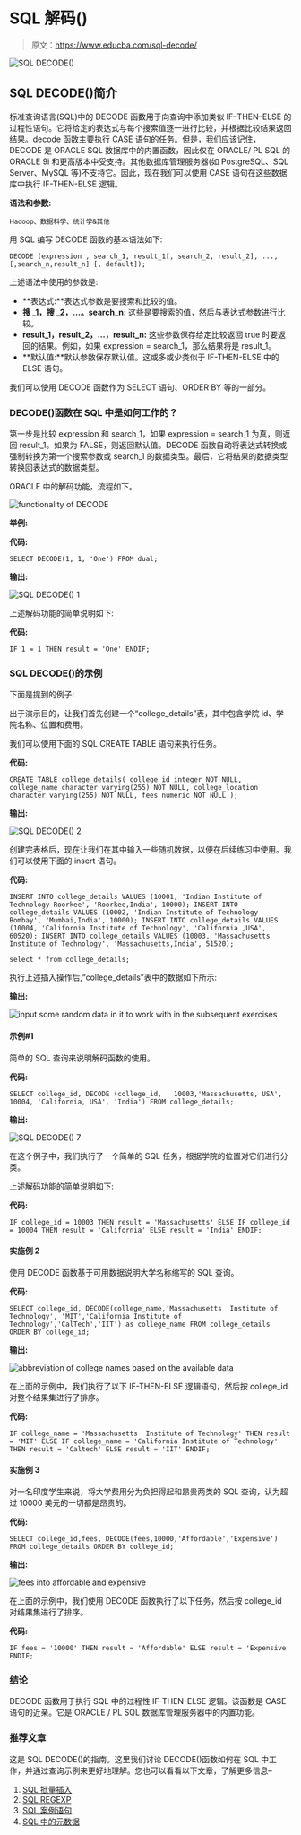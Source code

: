 # SQL 解码()

> 原文：<https://www.educba.com/sql-decode/>

![SQL DECODE()](img/a3b420b3185e170a5ba97863d8d59814.png)



## SQL DECODE()简介

标准查询语言(SQL)中的 DECODE 函数用于向查询中添加类似 IF–THEN–ELSE 的过程性语句。它将给定的表达式与每个搜索值逐一进行比较，并根据比较结果返回结果。decode 函数主要执行 CASE 语句的任务。但是，我们应该记住，DECODE 是 ORACLE SQL 数据库中的内置函数，因此仅在 ORACLE/ PL SQL 的 ORACLE 9i 和更高版本中受支持。其他数据库管理服务器(如 PostgreSQL、SQL Server、MySQL 等)不支持它。因此，现在我们可以使用 CASE 语句在这些数据库中执行 IF-THEN-ELSE 逻辑。

**语法和参数:**

<small>Hadoop、数据科学、统计学&其他</small>

用 SQL 编写 DECODE 函数的基本语法如下:

`DECODE (expression , search_1, result_1[, search_2, result_2], ...,[,search_n,result_n] [, default]);`

上述语法中使用的参数是:

*   **表达式:**表达式参数是要搜索和比较的值。
*   **搜 _1，搜 _2，…。search_n:** 这些是要搜索的值，然后与表达式参数进行比较。
*   **result_1，result_2，…，result_n:** 这些参数保存给定比较返回 true 时要返回的结果。例如，如果 expression = search_1，那么结果将是 result_1。
*   **默认值:**默认参数保存默认值。这或多或少类似于 IF-THEN-ELSE 中的 ELSE 语句。

我们可以使用 DECODE 函数作为 SELECT 语句、ORDER BY 等的一部分。

### DECODE()函数在 SQL 中是如何工作的？

第一步是比较 expression 和 search_1，如果 expression = search_1 为真，则返回 result_1。如果为 FALSE，则返回默认值。DECODE 函数自动将表达式转换或强制转换为第一个搜索参数或 search_1 的数据类型。最后，它将结果的数据类型转换回表达式的数据类型。

ORACLE 中的解码功能，流程如下。

![functionality of DECODE](img/729fcd845edde3d245cab83ad596a851.png)



**举例:**

**代码:**

`SELECT
DECODE(1, 1, 'One')
FROM dual;`

**输出:**

![SQL DECODE() 1](img/414c606d281bc59e6f89427570917a93.png)



上述解码功能的简单说明如下:

**代码:**

`IF 1 = 1
THEN result = 'One'
ENDIF;`

### SQL DECODE()的示例

下面是提到的例子:

出于演示目的，让我们首先创建一个“college_details”表，其中包含学院 id、学院名称、位置和费用。

我们可以使用下面的 SQL CREATE TABLE 语句来执行任务。

**代码:**

`CREATE TABLE college_details(
college_id integer NOT NULL,
college_name character varying(255) NOT NULL,
college_location character varying(255) NOT NULL,
fees numeric NOT NULL
);`

**输出:**

![SQL DECODE() 2](img/894c9faac1c6feb8dfa1805d1da52e82.png)



创建完表格后，现在让我们在其中输入一些随机数据，以便在后续练习中使用。我们可以使用下面的 insert 语句。

**代码:**

`INSERT INTO college_details VALUES (10001, 'Indian Institute of Technology Roorkee', 'Roorkee,India', 10000);
INSERT INTO college_details VALUES (10002, 'Indian Institute of Technology Bombay', 'Mumbai,India', 10000);
INSERT INTO college_details VALUES (10004, 'California Institute of Technology', 'California ,USA', 60520);
INSERT INTO college_details VALUES (10003, 'Massachusetts  Institute of Technology', 'Massachusetts,India', 51520);`

`select * from college_details;`

执行上述插入操作后,“college_details”表中的数据如下所示:

**输出:**

![input some random data in it to work with in the subsequent exercises](img/673f34305c2481a9c7c287286e0569fa.png)



#### 示例#1

简单的 SQL 查询来说明解码函数的使用。

**代码:**

`SELECT college_id,
DECODE (college_id,   10003,'Massachusetts, USA',
10004, 'California, USA',
'India')
FROM college_details;`

**输出:**

![SQL DECODE() 7](img/4dea86542dc5e3eb99b890e5f88ca9ec.png)



在这个例子中，我们执行了一个简单的 SQL 任务，根据学院的位置对它们进行分类。

上述解码功能的简单说明如下:

**代码:**

`IF college_id = 10003
THEN result = 'Massachusetts'
ELSE IF college_id = 10004
THEN result = 'California'
ELSE
result = 'India'
ENDIF;`

#### 实施例 2

使用 DECODE 函数基于可用数据说明大学名称缩写的 SQL 查询。

**代码:**

`SELECT college_id, DECODE(college_name,'Massachusetts  Institute of Technology',
'MIT','California Institute of Technology','CalTech','IIT') as college_name
FROM college_details
ORDER BY college_id;`

**输出:**

![abbreviation of college names based on the available data](img/44e34ed769fae5cc37bff053a7737b31.png)



在上面的示例中，我们执行了以下 IF-THEN-ELSE 逻辑语句，然后按 college_id 对整个结果集进行了排序。

**代码:**

`IF college_name = 'Massachusetts  Institute of Technology'
THEN result = 'MIT'
ELSE IF college_name = 'California Institute of Technology'
THEN result = 'Caltech'
ELSE
result = 'IIT'
ENDIF;`

#### 实施例 3

对一名印度学生来说，将大学费用分为负担得起和昂贵两类的 SQL 查询，认为超过 10000 美元的一切都是昂贵的。

**代码:**

`SELECT college_id,fees,
DECODE(fees,10000,'Affordable','Expensive')
FROM college_details
ORDER BY college_id;`

**输出:**

![fees into affordable and expensive](img/ac2f96d4473d3314357f84b21f4d50ee.png)



在上面的示例中，我们使用 DECODE 函数执行了以下任务，然后按 college_id 对结果集进行了排序。

**代码:**

`IF fees = '10000'
THEN result = 'Affordable'
ELSE
result = 'Expensive'
ENDIF;`

### 结论

DECODE 函数用于执行 SQL 中的过程性 IF-THEN-ELSE 逻辑。该函数是 CASE 语句的近亲。它是 ORACLE / PL SQL 数据库管理服务器中的内置功能。

### 推荐文章

这是 SQL DECODE()的指南。这里我们讨论 DECODE()函数如何在 SQL 中工作，并通过查询示例来更好地理解。您也可以看看以下文章，了解更多信息–

1.  [SQL 批量插入](https://www.educba.com/sql-bulk-insert/)
2.  [SQL REGEXP](https://www.educba.com/sql-regexp/)
3.  [SQL 案例语句](https://www.educba.com/sql-case-statement/)
4.  [SQL 中的元数据](https://www.educba.com/metadata-in-sql/)





